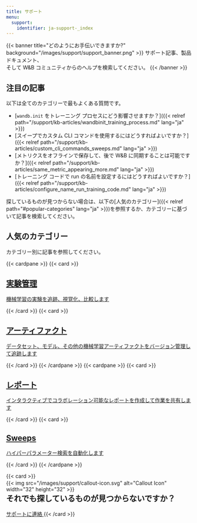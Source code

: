 ```yaml
---
title: サポート
menu:
  support:
    identifier: ja-support-_index
---
```


{{< banner title="どのようにお手伝いできますか?" background="/images/support/support_banner.png" >}}
サポート記事、製品ドキュメント、<br>
そして W&B コミュニティからのヘルプを検索してください。
{{< /banner >}}

## 注目の記事

以下は全てのカテゴリーで最もよくある質問です。

* [`wandb.init` をトレーニング プロセスにどう影響させますか？]({{< relref path="/support/kb-articles/wandbinit_training_process.md" lang="ja" >}})
* [スイープでカスタム CLI コマンドを使用するにはどうすればよいですか？]({{< relref path="/support/kb-articles/custom_cli_commands_sweeps.md" lang="ja" >}})
* [メトリクスをオフラインで保存して、後で W&B に同期することは可能ですか？]({{< relref path="/support/kb-articles/same_metric_appearing_more.md" lang="ja" >}})
* [トレーニング コードで run の名前を設定するにはどうすればよいですか？]({{< relref path="/support/kb-articles/configure_name_run_training_code.md" lang="ja" >}})

探しているものが見つからない場合は、以下の[人気のカテゴリー]({{< relref path="#popular-categories" lang="ja" >}})を参照するか、カテゴリーに基づいて記事を検索してください。

## 人気のカテゴリー

カテゴリー別に記事を参照してください。

{{< cardpane >}}
  {{< card >}}
    <a href="/ja/support/experiments/">
      <h2 className="card-title">実験管理</h2>
      <p className="card-content">機械学習の実験を追跡、視覚化、比較します</p>
    </a>
  {{< /card >}}
  {{< card >}}
    <a href="/ja/support/artifacts/">
      <h2 className="card-title">アーティファクト</h2>
      <p className="card-content">データセット、モデル、その他の機械学習アーティファクトをバージョン管理して追跡します</p>
    </a>
  {{< /card >}}
{{< /cardpane >}}
{{< cardpane >}}
  {{< card >}}
    <a href="/ja/support/reports/">
      <h2 className="card-title">レポート</h2>
      <p className="card-content">インタラクティブでコラボレーション可能なレポートを作成して作業を共有します</p>
    </a>
  {{< /card >}}
  {{< card >}}
    <a href="/ja/support/sweeps">
      <h2 className="card-title">Sweeps</h2>
      <p className="card-content">ハイパーパラメーター検索を自動化します</p>
    </a>
  {{< /card >}}
{{< /cardpane >}}

{{< card >}}
  <div className="card-banner-icon" style="float:left;margin-right:10px !important; margin-top: -12px !important">
    {{< img src="/images/support/callout-icon.svg" alt="Callout Icon" width="32" height="32" >}}
  </div>
  <h2>それでも探しているものが見つからないですか？</h2>
  <a href="mailto:support@wandb.com" className="contact-us-button">
    サポートに連絡
  </a>
 {{< /card >}}